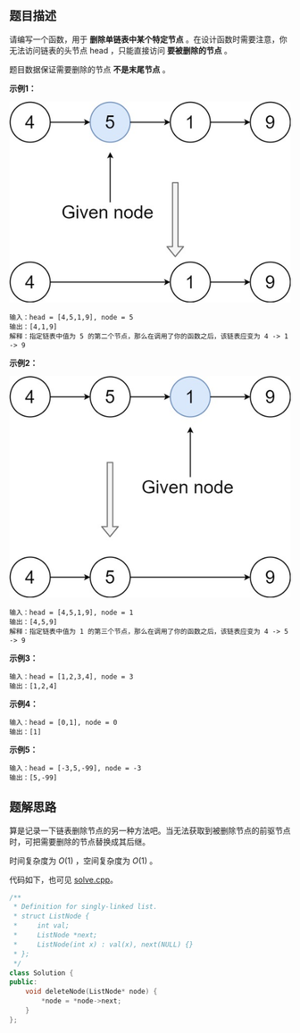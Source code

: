 ## 题目描述

请编写一个函数，用于 **删除单链表中某个特定节点** 。在设计函数时需要注意，你无法访问链表的头节点 head ，只能直接访问 **要被删除的节点** 。

题目数据保证需要删除的节点 **不是末尾节点** 。

**示例1：**

<img src='./0237_1.jpg'>

```
输入：head = [4,5,1,9], node = 5
输出：[4,1,9]
解释：指定链表中值为 5 的第二个节点，那么在调用了你的函数之后，该链表应变为 4 -> 1 -> 9
```

**示例2：**

<img src='./0237_2.jpg'>

```
输入：head = [4,5,1,9], node = 1
输出：[4,5,9]
解释：指定链表中值为 1 的第三个节点，那么在调用了你的函数之后，该链表应变为 4 -> 5 -> 9
```

**示例3：**

```
输入：head = [1,2,3,4], node = 3
输出：[1,2,4]
```

**示例4：**

```
输入：head = [0,1], node = 0
输出：[1]
```

**示例5：**

```
输入：head = [-3,5,-99], node = -3
输出：[5,-99]
```

## 题解思路

算是记录一下链表删除节点的另一种方法吧。当无法获取到被删除节点的前驱节点时，可把需要删除的节点替换成其后继。

时间复杂度为 $O(1)$ ，空间复杂度为 $O(1)$ 。

代码如下，也可见 [solve.cpp](./solve.cpp)。

```c++
/**
 * Definition for singly-linked list.
 * struct ListNode {
 *     int val;
 *     ListNode *next;
 *     ListNode(int x) : val(x), next(NULL) {}
 * };
 */
class Solution {
public:
    void deleteNode(ListNode* node) {
        *node = *node->next;
    }
};

```
